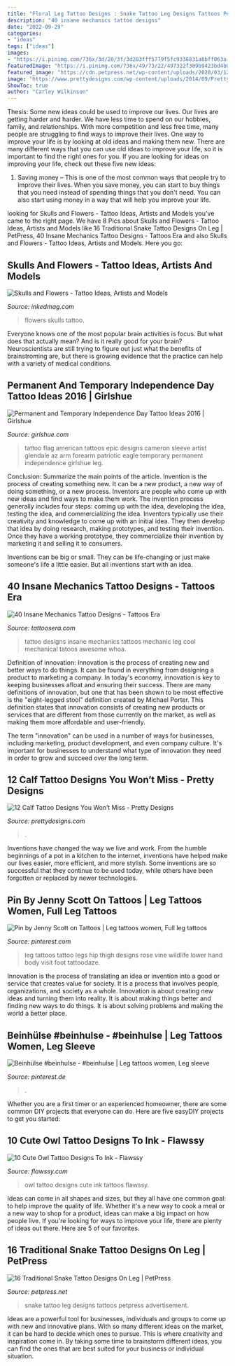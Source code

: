 ```yaml
---
title: "Floral Leg Tattoo Designs : Snake Tattoo Leg Designs Tattoos Petpress Advertisement"
description: "40 insane mechanics tattoo designs"
date: "2022-09-29"
categories:
- "ideas"
tags: ["ideas"]
images:
- "https://i.pinimg.com/736x/3d/20/3f/3d203fff5779f5fc9338831a8bff063a--women-leg-tattoos-hip-tattoos.jpg"
featuredImage: "https://i.pinimg.com/736x/49/73/22/497322f389b9423bd4b062118f56f59e.jpg"
featured_image: "https://cdn.petpress.net/wp-content/uploads/2020/03/12032438/Man-Tattoo-snake-on-leg.jpg"
image: "https://www.prettydesigns.com/wp-content/uploads/2014/09/Pretty-Calf-Tattoo.jpg"
ShowToc: true
author: "Carley Wilkinson"
---
```



Thesis: Some new ideas could be used to improve our lives.
Our lives are getting harder and harder. We have less time to spend on our hobbies, family, and relationships. With more competition and less free time, many people are struggling to find ways to improve their lives. One way to improve your life is by looking at old ideas and making them new. There are many different ways that you can use old ideas to improve your life, so it is important to find the right ones for you. If you are looking for ideas on improving your life, check out these five new ideas: 
1) Saving money – This is one of the most common ways that people try to improve their lives. When you save money, you can start to buy things that you need instead of spending things that you don't need. You can also start using money in a way that will help you improve your life.

	

		
looking for Skulls and Flowers - Tattoo Ideas, Artists and Models you've came to the right page. We have 8 Pics about Skulls and Flowers - Tattoo Ideas, Artists and Models like 16 Traditional Snake Tattoo Designs On Leg | PetPress, 40 Insane Mechanics Tattoo Designs - Tattoos Era and also Skulls and Flowers - Tattoo Ideas, Artists and Models. Here you go:
		
    
## Skulls And Flowers - Tattoo Ideas, Artists And Models

<img loading=lazy src="https://www.inkedmag.com/.image/t_share/MTU5MDMyODU3MTgzMTM1Mzgx/feature.jpg" onerror="this.onerror=null;this.src='https://tse4.mm.bing.net/th?id=OIP.8c2RkxEgiSz4TZOXe61EhQHaHb&amp;pid=15.1';" alt="Skulls and Flowers - Tattoo Ideas, Artists and Models">

_Source: inkedmag.com_

>flowers skulls tattoo. 

	

Everyone knows one of the most popular brain activities is focus. But what does that actually mean? And is it really good for your brain? Neuroscientists are still trying to figure out just what the benefits of brainstroming are, but there is growing evidence that the practice can help with a variety of medical conditions.

    
## Permanent And Temporary Independence Day Tattoo Ideas 2016 | Girlshue

<img loading=lazy src="https://www.girlshue.com/wp-content/uploads/2016/07/unnamed-file-150.jpg" onerror="this.onerror=null;this.src='https://tse2.mm.bing.net/th?id=OIP.x5DH8kTbTLYG-0vbhs1kjAHaNJ&amp;pid=15.1';" alt="Permanent and Temporary Independence Day Tattoo Ideas 2016 | Girlshue">

_Source: girlshue.com_

>tattoo flag american tattoos epic designs cameron sleeve artist glendale az arm forearm patriotic eagle temporary permanent independence girlshue leg. 

	

Conclusion: Summarize the main points of the article.
Invention is the process of creating something new. It can be a new product, a new way of doing something, or a new process. Inventors are people who come up with new ideas and find ways to make them work.
The invention process generally includes four steps: coming up with the idea, developing the idea, testing the idea, and commercializing the idea. Inventors typically use their creativity and knowledge to come up with an initial idea. They then develop that idea by doing research, making prototypes, and testing their invention. Once they have a working prototype, they commercialize their invention by marketing it and selling it to consumers.

Inventions can be big or small. They can be life-changing or just make someone's life a little easier. But all inventions start with an idea.

    
## 40 Insane Mechanics Tattoo Designs - Tattoos Era

<img loading=lazy src="http://www.tattoosera.com/wp-content/uploads/2016/04/Insane-Mechanics-Tattoo-Designs-14.jpg" onerror="this.onerror=null;this.src='https://tse2.mm.bing.net/th?id=OIP.N56kuG6aZ-M07rgI9A6rEwHaJ4&amp;pid=15.1';" alt="40 Insane Mechanics Tattoo Designs - Tattoos Era">

_Source: tattoosera.com_

>tattoo designs insane mechanics tattoos mechanic leg cool mechanical tatoos awesome whoa. 

	

Definition of innovation:
Innovation is the process of creating new and better ways to do things. It can be found in everything from designing a product to marketing a company. In today's economy, innovation is key to keeping businesses afloat and ensuring their success.
There are many definitions of innovation, but one that has been shown to be most effective is the "eight-legged stool" definition created by Michael Porter. This definition states that innovation consists of creating new products or services that are different from those currently on the market, as well as making them more affordable and user-friendly.

The term "innovation" can be used in a number of ways for businesses, including marketing, product development, and even company culture. It's important for businesses to understand what type of innovation they need in order to grow and succeed over the long term.

    
## 12 Calf Tattoo Designs You Won’t Miss - Pretty Designs

<img loading=lazy src="https://www.prettydesigns.com/wp-content/uploads/2014/09/Pretty-Calf-Tattoo.jpg" onerror="this.onerror=null;this.src='https://tse1.mm.bing.net/th?id=OIP.P7iFvjA-vXbzLLdQ3qPMrgHaJ4&amp;pid=15.1';" alt="12 Calf Tattoo Designs You Won’t Miss - Pretty Designs">

_Source: prettydesigns.com_

>. 

	

Inventions have changed the way we live and work. From the humble beginnings of a pot in a kitchen to the internet, inventions have helped make our lives easier, more efficient, and more stylish. Some inventions are so successful that they continue to be used today, while others have been forgotten or replaced by newer technologies.

    
## Pin By Jenny Scott On Tattoos | Leg Tattoos Women, Full Leg Tattoos

<img loading=lazy src="https://i.pinimg.com/736x/3d/20/3f/3d203fff5779f5fc9338831a8bff063a--women-leg-tattoos-hip-tattoos.jpg" onerror="this.onerror=null;this.src='https://tse2.mm.bing.net/th?id=OIP.iXMPqpZy9LJaIlCd-cyXjQHaJ4&amp;pid=15.1';" alt="Pin by Jenny Scott on Tattoos | Leg tattoos women, Full leg tattoos">

_Source: pinterest.com_

>leg tattoos tattoo legs hip thigh designs rose vine wildlife lower hand body visit foot tattoodaze. 

	

Innovation is the process of translating an idea or invention into a good or service that creates value for society. It is a process that involves people, organizations, and society as a whole. Innovation is about creating new ideas and turning them into reality. It is about making things better and finding new ways to do things. It is about solving problems and making the world a better place.

    
## Beinhülse #beinhulse - #beinhulse | Leg Tattoos Women, Leg Sleeve

<img loading=lazy src="https://i.pinimg.com/736x/49/73/22/497322f389b9423bd4b062118f56f59e.jpg" onerror="this.onerror=null;this.src='https://tse2.mm.bing.net/th?id=OIP.H2bBvzARIZcR4mVENudScwHaNK&amp;pid=15.1';" alt="Beinhülse #beinhulse - #beinhulse | Leg tattoos women, Leg sleeve">

_Source: pinterest.de_

>. 

	

Whether you are a first timer or an experienced homeowner, there are some common DIY projects that everyone can do. Here are five easyDIY projects to get you started:

    
## 10 Cute Owl Tattoo Designs To Ink - Flawssy

<img loading=lazy src="http://flawssy.com/wp-content/uploads/2016/06/Small-Owl-Tattoo-Designs.jpg" onerror="this.onerror=null;this.src='https://tse3.mm.bing.net/th?id=OIP.FGU_Xeho7diCw1woC4VWkgHaJ4&amp;pid=15.1';" alt="10 Cute Owl Tattoo Designs To Ink - Flawssy">

_Source: flawssy.com_

>owl tattoo designs cute ink tattoos flawssy. 

	

Ideas can come in all shapes and sizes, but they all have one common goal: to help improve the quality of life. Whether it's a new way to cook a meal or a new way to shop for a product, ideas can make a big impact on how people live. If you're looking for ways to improve your life, there are plenty of ideas out there. Here are 5 of our favorites.

    
## 16 Traditional Snake Tattoo Designs On Leg | PetPress

<img loading=lazy src="https://cdn.petpress.net/wp-content/uploads/2020/03/12032438/Man-Tattoo-snake-on-leg.jpg" onerror="this.onerror=null;this.src='https://tse2.mm.bing.net/th?id=OIP.IYuCliaa_7p_z3BmGYLOtAHaJ4&amp;pid=15.1';" alt="16 Traditional Snake Tattoo Designs On Leg | PetPress">

_Source: petpress.net_

>snake tattoo leg designs tattoos petpress advertisement. 

	

Ideas are a powerful tool for businesses, individuals and groups to come up with new and innovative plans. With so many different ideas on the market, it can be hard to decide which ones to pursue. This is where creativity and inspiration come in. By taking some time to brainstorm different ideas, you can find the ones that are best suited for your business or individual situation.


